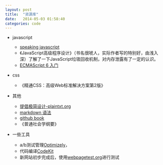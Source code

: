 ```yaml
---
layout: post
title:  "资源库"
date:   2014-05-03 01:58:40
categories: code
---
```


* javascript
  - [speaking javascript](http://speakingjs.com/)
  - 《JavaScript高级程序设计》（书名很唬人，实际作者写的特别好，由浅入深）了解了一下JavaScript垃圾回收机制，对内存泄露有了一定的认识。
  - [ECMAScript 6 入门](http://es6.ruanyifeng.com/#docs/string)


* css
  - 《精通CSS：高级Web标准解决方案第2版》


* 其他
  - [提倡极简设计-plaintxt.org](http://www.plaintxt.org/wordpress.html)
  - [markdown 语法](http://wowubuntu.com/markdown/)
  - [github book](http://gitbookio.github.io/)
  - 《普通社会学纲要》


* 一些工具
  - a/b测试管理[Optimizely](https://www.optimizely.com/)，
  - 代码编译[CodeKit](http://incident57.com/codekit/)
  - 新网站初步完成后，使用[webpagetest.org](http://www.webpagetest.org/)进行测试
